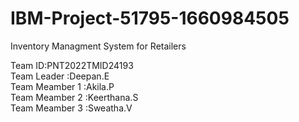 # IBM-Project-51795-1660984505
Inventory Managment System for Retailers


Team ID:PNT2022TMID24193   
Team Leader :Deepan.E  
Team Meamber 1 :Akila.P  
Team Meamber 2 :Keerthana.S   
Team Meamber 3 :Sweatha.V  
  